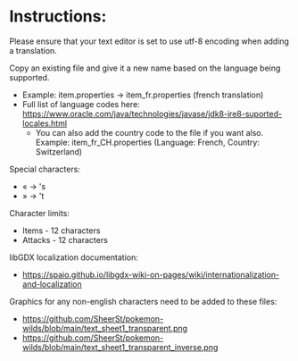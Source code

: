 # Instructions:

Please ensure that your text editor is set to use utf-8 encoding when adding a translation.

Copy an existing file and give it a new name based on the language being supported. 
 - Example: item.properties -> item_fr.properties (french translation)
 - Full list of language codes here: https://www.oracle.com/java/technologies/javase/jdk8-jre8-suported-locales.html
   - You can also add the country code to the file if you want also. Example: item_fr_CH.properties (Language: French, Country: Switzerland)

Special characters:
 - «  ->  's
 - »  ->  't

Character limits:
 - Items - 12 characters
 - Attacks - 12 characters

libGDX localization documentation: 
 - https://spaio.github.io/libgdx-wiki-on-pages/wiki/internationalization-and-localization

Graphics for any non-english characters need to be added to these files:
 - https://github.com/SheerSt/pokemon-wilds/blob/main/text_sheet1_transparent.png
 - https://github.com/SheerSt/pokemon-wilds/blob/main/text_sheet1_transparent_inverse.png
